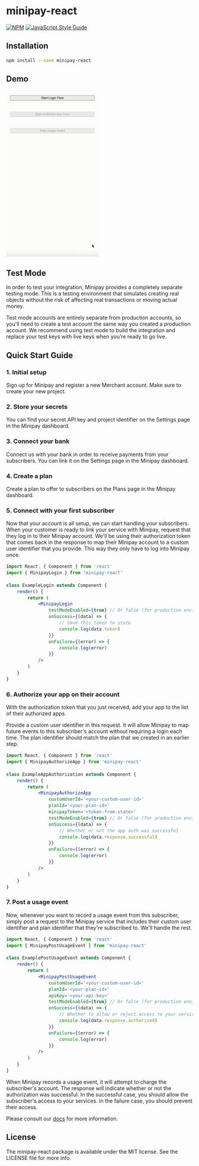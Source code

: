 # minipay-react

>

[![NPM](https://img.shields.io/npm/v/minipay-react.svg)](https://www.npmjs.com/package/minipay-react) [![JavaScript Style Guide](https://img.shields.io/badge/code_style-standard-brightgreen.svg)](https://standardjs.com)

## Installation

```bash
npm install --save minipay-react
```

## Demo

<img src="demo.gif" width="250">

## Test Mode

In order to test your integration, Minipay provides a completely separate testing mode. This is a testing environment that simulates creating real objects without the risk of affecting real transactions or moving actual money.

Test mode accounts are entirely separate from production accounts, so you'll need to create a test account the same way you created a production account. We recommend using test mode to build the integration and replace your test keys with live keys when you’re ready to go live.

## Quick Start Guide

### 1. Initial setup

Sign up for Minipay and register a new Merchant account. Make sure to create your new project.

### 2. Store your secrets

You can find your secret API key and project identifier on the Settings page in the Minipay dashboard.

### 3. Connect your bank

Connect us with your bank in order to receive payments from your subscribers. You can link it on the Settings page in the Minipay dashboard.

### 4. Create a plan

Create a plan to offer to subscribers on the Plans page in the Minipay dashboard.

### 5. Connect with your first subscriber

Now that your account is all setup, we can start handling your subscribers. When your customer is ready to link your service with Minipay, request that they log in to their Minipay account. We'll be using their authorization token that comes back in the response to map their Minipay account to a custom user identifier that you provide. This way they only have to log into Minipay once.

```jsx
import React, { Component } from 'react'
import { MinipayLogin } from 'minipay-react'

class ExampleLogin extends Component {
    render() {
        return (
            <MinipayLogin
                testModeEnabled={true} // Or false (for production environment)
                onSuccess={(data) => {
                    // Save this token to state
                    console.log(data.token)
                }}
                onFailure={(error) => {
                    console.log(error)
                }}
            />
        )
    }
}
```

### 6. Authorize your app on their account

With the authorization token that you just received, add your app to the list of their authorized apps.

Provide a custom user identifier in this request. It will allow Minipay to map future events to this subscriber's account without requiring a login each time. The plan identifier should match the plan that we created in an earlier step.

```jsx
import React, { Component } from 'react'
import { MinipayAuthorizeApp } from 'minipay-react'

class ExampleAppAuthorization extends Component {
    render() {
        return (
            <MinipayAuthorizeApp
                customUserId='<your-custom-user-id>'
                planId='<your-plan-id>'
                minipayToken='<token-from-state>'
                testModeEnabled={true} // Or false (for production environment)
                onSuccess={(data) => {
                    // Whether or not the app auth was successful
                    console.log(data.response.successful)
                }}
                onFailure={(error) => {
                    console.log(error)
                }}
            />
        )
    }
}
```

### 7. Post a usage event

Now, whenever you want to record a usage event from this subscriber, simply post a request to the Minipay service that includes their custom user identifier and plan identifier that they're subscribed to. We'll handle the rest.

```jsx
import React, { Component } from 'react'
import { MinipayPostUsageEvent } from 'minipay-react'

class ExamplePostUsageEvent extends Component {
    render() {
        return (
            <MinipayPostUsageEvent
                customUserId='<your-custom-user-id>'
                planId='<your-plan-id>'
                apiKey='<your-api-key>'
                testModeEnabled={true} // Or false (for production environment)
                onSuccess={(data) => {
                    // Whether to allow or reject access to your services
                    console.log(data.response.authorized)
                }}
                onFailure={(error) => {
                    console.log(error)
                }}
            />
        )
    }
}
```

When Minipay records a usage event, it will attempt to charge the subscriber's account. The response will indicate whether or not the authorization was successful. In the successful case, you should allow the subscriber's access to your services. In the failure case, you should prevent their access.

Please consult our [docs](https://minipayhq.com/docs) for more information.

## License

The minipay-react package is available under the MIT license. See the LICENSE file for more info.
